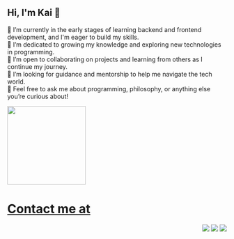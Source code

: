 ## Hi, I'm Kai 👋

🔭 I’m currently in the early stages of learning backend and frontend development, and I'm eager to build my skills.<br>
🌱 I’m dedicated to growing my knowledge and exploring new technologies in programming.<br>
👯 I’m open to collaborating on projects and learning from others as I continue my journey.<br>
🤔 I’m looking for guidance and mentorship to help me navigate the tech world.<br>
💬 Feel free to ask me about programming, philosophy, or anything else you’re curious about!<br>

<div>
<a href="https://github.com/seu-usuário-aqui">
<img loading="lazy" height="180em" src="https://github-readme-stats.vercel.app/api/top-langs/?username=ximeneskai&layout=compact&langs_count=7&theme=dracula"/>
</div>

# Contact me at
<div align="right">
<a href="https://instagram.com/kaiximenes" target="_blank"><img loading="lazy" src="https://img.shields.io/badge/-Instagram-%23E4405F?style=for-the-badge&logo=instagram&logoColor=white" target="_blank"></a>
<a href = "mailto:kaiximenes@outlook.com"><img loading="lazy" src="https://img.shields.io/badge/Gmail-D14836?style=for-the-badge&logo=gmail&logoColor=white" target="_blank"></a>
<a href="https://www.linkedin.com/in/ximeneskai" target="_blank"><img loading="lazy" src="https://img.shields.io/badge/-LinkedIn-%230077B5?style=for-the-badge&logo=linkedin&logoColor=white" target="_blank"></a>   
</div>
